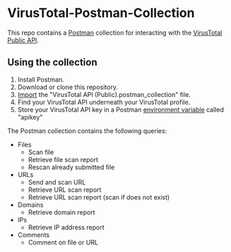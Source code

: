 # VirusTotal-Postman-Collection
This repo contains a [Postman](https://getpostman.com) collection for interacting with the [VirusTotal Public API](https://www.virustotal.com/en/documentation/public-api/).


## Using the collection
1. Install Postman.
2. Download or clone this repository.
3. [Import](https://www.getpostman.com/docs/v6/postman/collections/data_formats#exporting-and-importing-postman-data) the "VirusTotal API (Public).postman_collection" file.
4. Find your VirusTotal API underneath your VirusTotal profile.
5. Store your VirusTotal API key in a Postman [environment variable](https://www.getpostman.com/docs/v6/postman/environments_and_globals/intro_to_environments_and_globals) called "apikey"

The Postman collection contains the following queries:
* Files
  * Scan file
  * Retrieve file scan report
  * Rescan already submitted file
* URLs
  * Send and scan URL
  * Retrieve URL scan report
  * Retrieve URL scan report (scan if does not exist)
* Domains
  * Retrieve domain report
* IPs
  * Retrieve IP address report
* Comments
  * Comment on file or URL